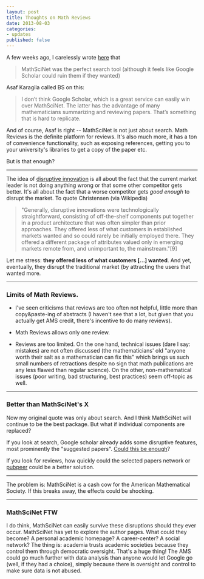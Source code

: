```yaml
---
layout: post
title: Thoughts on Math Reviews
date: 2013-08-03
categories:
- updates
published: false
---
```


A few weeks ago, I carelessly wrote [here](http://boolesrings.org/krautzberger/2013/07/17/name-5-top-journals-you-read/) that

> MathSciNet was the perfect search tool (although it feels like Google Scholar could ruin them if they wanted)

Asaf Karagila called BS on this:

> I don’t think Google Scholar, which is a great service can easily win over MathSciNet. The latter has the advantage of many mathematicians summarizing and reviewing papers. That’s something that is hard to replicate.

And of course, Asaf is right -- MathSciNet is not just about search. Math Reviews is the definite platform for reviews. It's also much more, it has a ton of convenience functionality, such as exposing references, getting you to your university's libraries to get a copy of the paper etc.

But is that enough?

* * *

The idea of [disruptive innovation](https://en.wikipedia.org/wiki/Disruptive_innovation) is all about the fact that the current market leader is not doing anything wrong or that some other competitor gets better. It's all about the fact that a worse competitor gets _good enough_ to disrupt the market. To quote Christensen (via Wikipedia)

> "Generally, disruptive innovations were technologically straightforward, consisting of off-the-shelf components put together in a product architecture that was often simpler than prior approaches. They offered less of what customers in established markets wanted and so could rarely be initially employed there. They offered a different package of attributes valued only in emerging markets remote from, and unimportant to, the mainstream."[9]

Let me stress: **they offered less of what customers [...] wanted**. And yet, eventually, they disrupt the traditional market (by attracting the users that wanted more.

* * *

### Limits of Math Reviews.

*   I've seen criticisms that reviews are too often not helpful, little more than copy&paste-ing of abstracts (I haven't see that a lot, but given that you actually get AMS credit, there's incentive to do many reviews).

*   Math Reviews allows only one review.

*   Reviews are too limited. On the one hand, technical issues (dare I say: mistakes) are not often discussed (the mathematicians' old "anyone worth their salt as a mathematician can fix this" which brings us such small numbers of retractions despite no sign that math publications are any less flawed than regular science). On the other, non-mathematical issues (poor writing, bad structuring, best practices) seem off-topic as well.

* * *

### Better than MathSciNet's X

Now my original quote was only about search. And I think MathSciNet will continue to be the best package. But what if individual components are replaced?

If you look at search, Google scholar already adds some disruptive features, most prominently the "suggested papers". [Could this be enough](http://projectwordsworth.com/the-paradox-of-the-proof/)?

If you look for reviews, how quickly could the selected papers network or [pubpeer](http://pubpeer.com/publications/F0CFE0360002C25DC0BEFE28987D70) could be a better solution.

* * *

The problem is: MathSciNet is a cash cow for the American Mathematical Society. If this breaks away, the effects could be shocking.

* * *

### MathSciNet FTW

I do think, MathSciNet can easily survive these disruptions should they ever occur. MathSciNet has yet to explore the author pages. What could they become? A personal academic homepage? A career-center? A social network? The thing is: academia trusts academic societies because they control them through democratic oversight. That's a huge thing! The AMS could go much further with data analysis than anyone would let Google go (well, if they had a choice), simply because there is oversight and control to make sure data is not abused.
